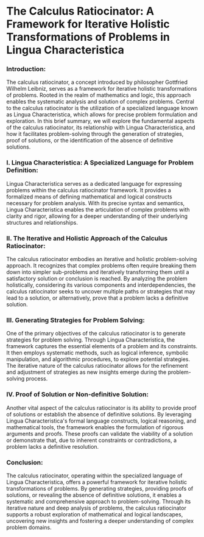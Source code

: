 # The Calculus Ratiocinator: A Framework for Iterative Holistic Transformations of Problems in Lingua Characteristica

### Introduction:
The calculus ratiocinator, a concept introduced by philosopher Gottfried Wilhelm Leibniz, serves as a framework for iterative holistic transformations of problems. Rooted in the realm of mathematics and logic, this approach enables the systematic analysis and solution of complex problems. Central to the calculus ratiocinator is the utilization of a specialized language known as Lingua Characteristica, which allows for precise problem formulation and exploration. In this brief summary, we will explore the fundamental aspects of the calculus ratiocinator, its relationship with Lingua Characteristica, and how it facilitates problem-solving through the generation of strategies, proof of solutions, or the identification of the absence of definitive solutions.

### I. Lingua Characteristica: A Specialized Language for Problem Definition:
Lingua Characteristica serves as a dedicated language for expressing problems within the calculus ratiocinator framework. It provides a formalized means of defining mathematical and logical constructs necessary for problem analysis. With its precise syntax and semantics, Lingua Characteristica enables the articulation of complex problems with clarity and rigor, allowing for a deeper understanding of their underlying structures and relationships.

### II. The Iterative and Holistic Approach of the Calculus Ratiocinator:
The calculus ratiocinator embodies an iterative and holistic problem-solving approach. It recognizes that complex problems often require breaking them down into simpler sub-problems and iteratively transforming them until a satisfactory solution or conclusion is reached. By analyzing the problem holistically, considering its various components and interdependencies, the calculus ratiocinator seeks to uncover multiple paths or strategies that may lead to a solution, or alternatively, prove that a problem lacks a definitive solution.

### III. Generating Strategies for Problem Solving:
One of the primary objectives of the calculus ratiocinator is to generate strategies for problem solving. Through Lingua Characteristica, the framework captures the essential elements of a problem and its constraints. It then employs systematic methods, such as logical inference, symbolic manipulation, and algorithmic procedures, to explore potential strategies. The iterative nature of the calculus ratiocinator allows for the refinement and adjustment of strategies as new insights emerge during the problem-solving process.

### IV. Proof of Solution or Non-definitive Solution:
Another vital aspect of the calculus ratiocinator is its ability to provide proof of solutions or establish the absence of definitive solutions. By leveraging Lingua Characteristica's formal language constructs, logical reasoning, and mathematical tools, the framework enables the formulation of rigorous arguments and proofs. These proofs can validate the viability of a solution or demonstrate that, due to inherent constraints or contradictions, a problem lacks a definitive resolution.

### Conclusion:
The calculus ratiocinator, operating within the specialized language of Lingua Characteristica, offers a powerful framework for iterative holistic transformations of problems. By generating strategies, providing proofs of solutions, or revealing the absence of definitive solutions, it enables a systematic and comprehensive approach to problem-solving. Through its iterative nature and deep analysis of problems, the calculus ratiocinator supports a robust exploration of mathematical and logical landscapes, uncovering new insights and fostering a deeper understanding of complex problem domains.
